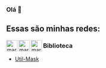 ### Olá 👋

## Essas são minhas redes:

[<img width="30px" height="30px" align="left" alt="marco | Email" width="22px" src="https://cdn.jsdelivr.net/npm/simple-icons@v3/icons/gmail.svg" title="Gmail"/>][gmail]

[<img width="30px" height="30px" target="_blank" align="left" alt="marco | LinkedIn" width="22px" src="https://cdn.jsdelivr.net/npm/simple-icons@v3/icons/linkedin.svg" title="LikedIn"/>][linkedin]

<!--[<img width="30px" height="30px" align="left" alt="marco | Facebook" width="22px" src="https://cdn.jsdelivr.net/npm/simple-icons@v3/icons/facebook.svg" title="FaceBook"/>][facebook]

<!--[<img width="30px" height="30px" align="left" alt="marco | Instagran" width="22px" src="https://cdn.jsdelivr.net/npm/simple-icons@v3/icons/instagram.svg" title="Instagram"/>][instagram]

<!--[<img width="30px" height="30px" align="left" alt="marco | DevTo" width="22px" src="https://cdn.jsdelivr.net/npm/simple-icons@v3/icons/dev-dot-to.svg" title="Dev"/>][dev]-->

[<img width="30px" height="30px" align="left" alt="marco | Github" width="22px" src="https://cdn.jsdelivr.net/npm/simple-icons@v3/icons/github.svg" title="Portifolio"/>][github]

[linkedin]: https://www.linkedin.com/in/rafaela-peres-37a413169/
<!--[facebook]:
[instagram]: -->
[gmail]: mailto:rafaelaperes215@gmail.com
<!--[dev]: -->
[github]: https://github.com/Raffes

<!--<img  width="50%" src="https://github-readme-stats.vercel.app/api/top-langs/?username=Raffes&layout=compact&theme=dracula" alt="Raffes" />


<!--<img src="https://github-readme-stats.vercel.app/api?username=Raffes&show_icons=true&theme=dracula" alt="Raffes"/> 


**Raffes/Raffes** is a ✨ _special_ ✨ repository because its `README.md` (this file) appears on your GitHub profile.

Here are some ideas to get you started:

- 🔭 I’m currently working on ...
- 🌱 I’m currently learning ...
- 👯 I’m looking to collaborate on ...
- 🤔 I’m looking for help with ...
- 💬 Ask me about ...
- 📫 How to reach me: ...
- 😄 Pronouns: ...
- ⚡ Fun fact: ...
-->

<h3>Biblioteca</h3>
<ul>
    <li><a href="https://www.npmjs.com/package/util-mask" target="_blank">Util-Mask</a></li>
</ul>

